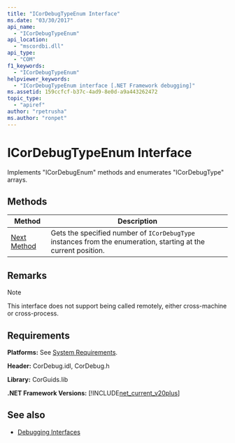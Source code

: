 ```yaml
---
title: "ICorDebugTypeEnum Interface"
ms.date: "03/30/2017"
api_name: 
  - "ICorDebugTypeEnum"
api_location: 
  - "mscordbi.dll"
api_type: 
  - "COM"
f1_keywords: 
  - "ICorDebugTypeEnum"
helpviewer_keywords: 
  - "ICorDebugTypeEnum interface [.NET Framework debugging]"
ms.assetid: 159ccfcf-b37c-4ad9-8e0d-a9a443262472
topic_type: 
  - "apiref"
author: "rpetrusha"
ms.author: "ronpet"
---
```

# ICorDebugTypeEnum Interface
Implements "ICorDebugEnum" methods and enumerates "ICorDebugType" arrays.  
  
## Methods  
  
|Method|Description|  
|------------|-----------------|  
|[Next Method](../../../../docs/framework/unmanaged-api/debugging/icordebugtypeenum-next-method.md)|Gets the specified number of `ICorDebugType` instances from the enumeration, starting at the current position.|  
  
## Remarks  
  
> [!NOTE]
>  This interface does not support being called remotely, either cross-machine or cross-process.  
  
## Requirements  
 **Platforms:** See [System Requirements](../../../../docs/framework/get-started/system-requirements.md).  
  
 **Header:** CorDebug.idl, CorDebug.h  
  
 **Library:** CorGuids.lib  
  
 **.NET Framework Versions:** [!INCLUDE[net_current_v20plus](../../../../includes/net-current-v20plus-md.md)]  
  
## See also

- [Debugging Interfaces](../../../../docs/framework/unmanaged-api/debugging/debugging-interfaces.md)
